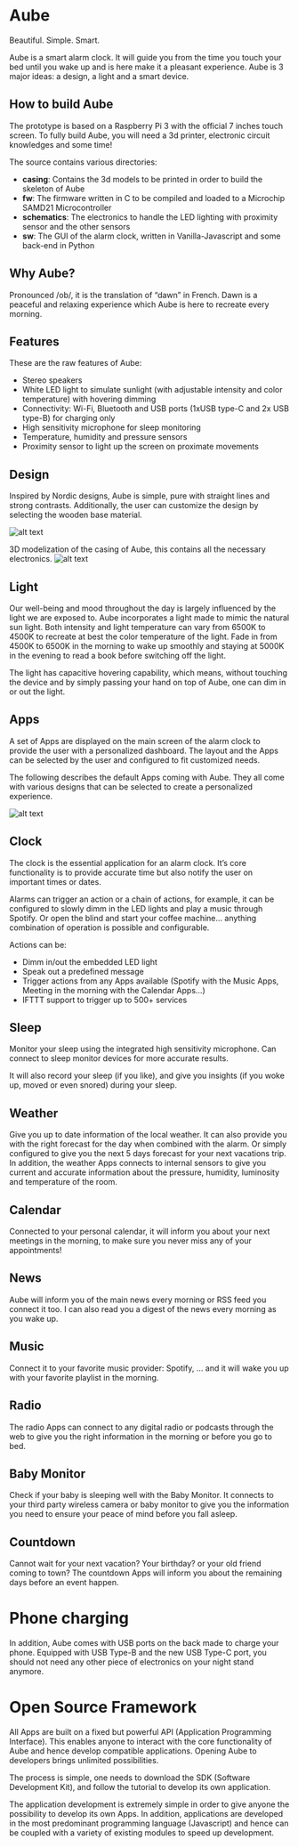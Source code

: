 # Aube

Beautiful. Simple. Smart.

Aube is a smart alarm clock. It will guide you from the time you touch your bed until you wake up and is here make it a pleasant experience.
Aube is 3 major ideas: a design, a light and a smart device. 

## How to build Aube

The prototype is based on a Raspberry Pi 3 with the official 7 inches touch screen.
To fully build Aube, you will need a 3d printer, electronic circuit knowledges and some time!

The source contains various directories:
- **casing**: Contains the 3d models to be printed in order to build the skeleton of Aube
- **fw**: The firmware written in C to be compiled and loaded to a Microchip SAMD21 Microcontroller
- **schematics**: The electronics to handle the LED lighting with proximity sensor and the other sensors
- **sw**: The GUI of the alarm clock, written in Vanilla-Javascript and some back-end in Python

## Why Aube?
Pronounced /ob/, it is the translation of “dawn” in French. Dawn is a peaceful and relaxing experience which Aube is here to recreate every morning.

## Features
These are the raw features of Aube:
- Stereo speakers
- White LED light to simulate sunlight (with adjustable intensity and color temperature) with hovering dimming
- Connectivity: Wi-Fi, Bluetooth and USB ports (1xUSB type-C and 2x USB type-B) for charging only
- High sensitivity microphone for sleep monitoring
- Temperature, humidity and pressure sensors
- Proximity sensor to light up the screen on proximate movements

## Design
Inspired by Nordic designs, Aube is simple, pure with straight lines and strong contrasts.
Additionally, the user can customize the design by selecting the wooden base material.

![alt text](https://github.com/blaizard/alarm/blob/master/docs/front.jpg?raw=true)

3D modelization of the casing of Aube, this contains all the necessary electronics.
![alt text](https://github.com/blaizard/alarm/blob/master/docs/3dmodel.png?raw=true)

## Light
Our well-being and mood throughout the day is largely influenced by the light we are exposed to. Aube incorporates a light made to mimic the natural sun light.
Both intensity and light temperature can vary from 6500K to 4500K to recreate at best the color temperature of the light. Fade in from 4500K to 6500K in the morning to wake up smoothly and staying at 5000K in the evening to read a book before switching off the light.

The light has capacitive hovering capability, which means, without touching the device and by simply passing your hand on top of Aube, one can dim in or out the light.

## Apps
A set of Apps are displayed on the main screen of the alarm clock to provide the user with a personalized dashboard. The layout and the Apps can be selected by the user and configured to fit customized needs.

The following describes the default Apps coming with Aube. They all come with various designs that can be selected to create a personalized experience.

![alt text](https://github.com/blaizard/alarm/blob/master/docs/apps.png?raw=true)

## Clock
The clock is the essential application for an alarm clock. It’s core functionality is to provide accurate time but also notify the user on important times or dates.

Alarms can trigger an action or a chain of actions, for example, it can be configured to slowly dimm in the LED lights and play a music through Spotify. Or open the blind and start your coffee machine… anything combination of operation is possible and configurable.

Actions can be:
- Dimm in/out the embedded LED light
- Speak out a predefined message
- Trigger actions from any Apps available (Spotify with the Music Apps, Meeting in the morning with the Calendar Apps…)
- IFTTT support to trigger up to 500+ services

## Sleep
Monitor your sleep using the integrated high sensitivity microphone. Can connect to sleep monitor devices for more accurate results.

It will also record your sleep (if you like), and give you insights (if you woke up, moved or even snored) during your sleep.

## Weather
Give you up to date information of the local weather. It can also provide you with the right forecast for the day when combined with the alarm. Or simply configured to give you the next 5 days forecast for your next vacations trip.
In addition, the weather Apps connects to internal sensors to give you current and accurate information about the pressure, humidity, luminosity and temperature of the room.

## Calendar
Connected to your personal calendar, it will inform you about your next meetings in the morning, to make sure you never miss any of your appointments!

## News
Aube will inform you of the main news every morning or RSS feed you connect it too. I can also read you a digest of the news every morning as you wake up.

## Music
Connect it to your favorite music provider: Spotify, … and it will wake you up with your favorite playlist in the morning.

## Radio
The radio Apps can connect to any digital radio or podcasts through the web to give you the right information in the morning or before you go to bed.

## Baby Monitor
Check if your baby is sleeping well with the Baby Monitor. It connects to your third party wireless camera or baby monitor to give you the information you need to ensure your peace of mind before you fall asleep.

## Countdown
Cannot wait for your next vacation? Your birthday? or your old friend coming to town? The countdown Apps will inform you about the remaining days before an event happen.

# Phone charging
In addition, Aube comes with USB ports on the back made to charge your phone. Equipped with USB Type-B and the new USB Type-C port, you should not need any other piece of electronics on your night stand anymore.

# Open Source Framework
All Apps are built on a fixed but powerful API (Application Programming Interface). This enables anyone to interact with the core functionality of Aube and hence develop compatible applications. Opening Aube to developers brings unlimited possibilities.

The process is simple, one needs to download the SDK (Software Development Kit), and follow the tutorial to develop its own application.

The application development is extremely simple in order to give anyone the possibility to develop its own Apps. In addition, applications are developed in the most predominant programming language (Javascript) and hence can be coupled with a variety of existing modules to speed up development.
